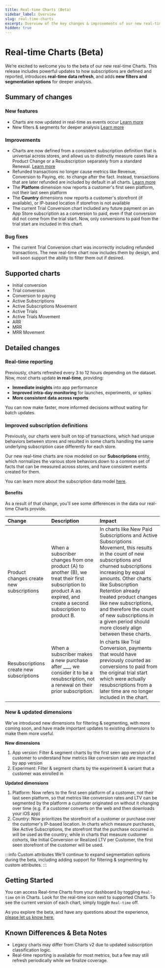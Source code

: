 ```yaml
---
title: Real-time Charts (Beta)
sidebar_label: Overview
slug: real-time-charts
excerpt: Overview of the key changes & improvements of our new real-time Charts beta
hidden: true
---
```


# Real-time Charts (Beta)

We’re excited to welcome you to the beta of our new real-time Charts. This release includes powerful updates to how subscriptions are defined and reported, introduces **real-time data refresh**, and adds **new filters and segmentation options** for deeper analysis.

## Summary of changes

### New features

- Charts are now updated in real-time as events occur [Learn more](link)
- New filters & segments for deeper analysis [Learn more](link)

### Improvements

- Charts are now defined from a consistent subscription definition that is universal across stores, and allows us to distinctly measure cases like a Product Change or a Resubscription separately from a standard Renewal. [Learn more](link)
- Refunded transactions no longer cause metrics like Revenue, Conversion to Paying, etc. to change after the fact. Instead, transactions that are later refunded are included by default in all charts. [Learn more](link)
- The **Platform** dimension now reports a customer's first seen platform, not their last seen platform
- The **Country** dimensions now reports a customer's storefront (if available), or IP-based location if storefron is not available
- The current Trial Conversion chart included any future payment on an App Store subscription as a conversion to paid, even if that conversion did not come from the trial start. Now, only conversions to paid from the trial start are included in this chart.

### Bug fixes

- The current Trial Conversion chart was incorrectly including refunded transactions. The new real-time chart now includes them by design, and will soon support the ability to filter them out if desired.

## Supported charts

- Initial conversion
- Trial conversion
- Conversion to paying
- Active Subscriptions
- Active Subscriptions Movement
- Active Trials
- Active Trials Movement
- ARR
- MRR
- MRR Movement

## Detailed changes

### Real-time reporting

Previously, charts refreshed every 3 to 12 hours depending on the dataset. Now, most charts update **in real-time**, providing:

- **Immediate insights** into app performance
- **Improved intra-day monitoring** for launches, experiments, or spikes
- **More consistent data across reports**

You can now make faster, more informed decisions without waiting for batch updates.

### Improved subscription definitions

Previously, our charts were built on top of transactions, which had unique behaviors between stores and resulted in some charts handling the same underlying subscription case differently for each store.

Our new real-time charts are now modeled on our **Subscriptions** entity, which normalizes the various store behaviors down to a common set of facts that can be measured across stores, and have consistent events created for them.

You can learn more about the subscription data model [here](https://www.revenuecat.com/docs/api-v2#tag/Subscription-Data-Model).

#### Benefits

As a result of that change, you'll see some differences in the data our real-time Charts provide.

| Change                                   | Description                                                                                                                                                              | Impact                                                                                                                                                                                                                                                                                                                                                                                         |
| :--------------------------------------- | :----------------------------------------------------------------------------------------------------------------------------------------------------------------------- | :--------------------------------------------------------------------------------------------------------------------------------------------------------------------------------------------------------------------------------------------------------------------------------------------------------------------------------------------------------------------------------------------- |
| Product changes create new subscriptions | When a subscriber changes from one product (A) to another (B), we treat their first subscription to product A as expired, and create a second subscription to product B. | In charts like New Paid Subscriptions and Active Subscriptions Movement, this results in the count of new subscriptions and churned subscriptions increasing by equal amounts. Other charts like Subscription Retention already treated product changes like new subscriptions, and therefore the count of new subscriptions in a given period should more closely align between these charts. |
| Resubscriptions create new subscriptions | When a subscriber makes a new purchase after \_\_\_, we consider it to be a resubscription, not a renewal on their prior subscription.                                   | In charts like Trial Conversion, payments that would have previously counted as conversions to paid from the original trial start which were actually resubscriptions from a later time are no longer included in the chart.                                                                                                                                                                   |

### New & updated dimensions

We've introduced new dimensions for filtering & segmenting, with more coming soon, and have made important updates to existing dimensions to make them more useful.

**New dimensions**

1. App version: Filter & segment charts by the first seen app version of a customer to understand how metrics like conversion rate are impacted by app version
2. Experiment: Filter & segment charts by the experiment & variant that a customer was enrolled in

**Updated dimensions**

1. Platform: Now refers to the first seen platform of a customer, not their last seen platform, so that metrics like conversion rates and LTV can be segmented by the platform a customer originated on without it changing over time (e.g. if a customer converts on the web and then downloads your iOS app)
2. Country: Now prioritizes the storefront of a customer or purchase over the customer's IP-based location. In charts which measure purchases, like Active Subscriptions, the storefront that the purchase occurred in will be used as the country; while in charts that measure customer cohorts, like Initial Conversion or Realized LTV per Customer, the first seen storefront of the customer will be used.

:::info Custom attributes
We'll continue to expand segmentation options during the beta, including adding support for filtering & segmenting by custom attributes.
:::

## Getting Started

You can access Real-time Charts from your dashboard by toggling `Real-time` on in Charts. Look for the real-time icon next to supported Charts. To see the current version of each chart, simply toggle `Real-time` off.

As you explore the beta, and have any questions about the experience, [please let us know here](link),

## Known Differences & Beta Notes

- Legacy charts may differ from Charts v2 due to updated subscription classification logic.
- Real-time reporting is available for most metrics, but a few may still refresh periodically while we finalize coverage.
